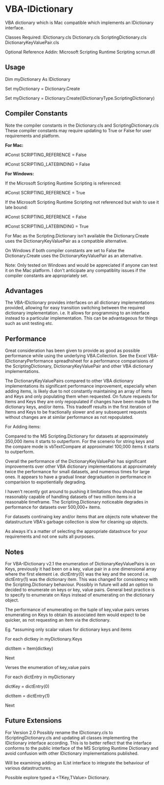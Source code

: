 # VBA-IDictionary

VBA dictionary which is Mac compatible which implements an IDictionary interface. 

Classes Required:
  IDictionary.cls
  Dictionary.cls
  ScriptingDictionary.cls
  DictionaryKeyValuePair.cls
   
Optional Reference Addin:  Microsoft Scripting Runtime Scripting scrrun.dll

## Usage

  Dim myDictionary As IDictionary
  
  Set myDictionary = Dictionary.Create
  
  Set myDictionary = Dictionary.Create(IDictionaryType.ScriptingDictionary)

## Compiler Constants

Note the compiler constants in the Dictionary.cls and ScriptingDictionary.cls 
These compiler constants may require updating to True or False for user requirements and platform.

**For Mac:**

#Const SCRIPTING_REFERENCE = False

#Const SCRIPTING_LATEBINDING = False

**For Windows:**

If the Microsoft Scripting Runtime Scripting is referenced:

#Const SCRIPTING_REFERENCE = True

If the Microsoft Scripting Runtime Scripting not referenced but wish to use it late bound:

#Const SCRIPTING_REFERENCE = False

#Const SCRIPTING_LATEBINDING = True

For Mac as the Scripting.Dictionary isn't available the Dictionary.Create uses the DictionaryKeyValuePair as a compatible alternative. 

On Windows if both compiler constants are set to False the Dictionary.Create uses the DictionaryKeyValuePair as an alternative. 

Note: Only tested on Windows and would be appreciated if anyone can test it on the Mac platform. I don't anticipate any compatiblity issues if the compiler constants are appropriately set.


## Advantages

The VBA-IDictionary provides interfaces on all dictionary implementations provided, allowing for easy transition switching between the required dictionary implementation.  i.e. It allows for programming to an interface instead to a particular implementation. This can be advantageous for things such as unit testing etc.


## Performance

Great consideration has been given to provide as good as possible performance while using the underlying VBA.Collection.  See the Excel VBA-IDictionaryPerformance spreadhsheet for a performance comparisions of the ScriptingDictionary, DictionaryKeyValuePair and other VBA dictionary implementations.

The DictionaryKeyValuePairs compared to other VBA dictionary implementations its significant performance improvement, especially when adding items, is likely due to not constantly maintaining an array of Items and Keys and only populating them when requested. On future requests for Items and Keys they are only repopulated if changes have been made to the dictionary keys, and/or items.  This tradeoff results in the first iteration of Items and Keys to be fractionally slower and any subsequent requests without changes are at similar performance as not repopulated.

For Adding items:

Compared to the MS Scripting.Dictionary for datasets at approximately 350,000 items it starts to outperform. 
For the scenerio for string keys and the compare mode is vbTextCompare at approximatel 100,000 items it starts to outperform.

Overall the performance of the DictionaryKeyValuePair has significant improvements over other VBA dictionary implementations at approximately twice the performance for small datasets, and numerous times for large ones. It appears to have a gradual linear degraduation in performance in comparision to expotientially degrading. 

I haven't recently got around to pushing it limitations thou should be reasonably capable of handling datasets of two million items in a reasonable timeframe.  The Scripting.Dictionary noticeable degrades in performance for datasets over 500,000+ items.

For datasets continaing key and/or items that are objects note whatever the datastructure VBA's garbage collection is slow for cleaning up objects.

As always it's a matter of selecting the appropriate datastruce for your requirements and not one suits all purposes. 


## Notes

For VBA-IDictionary v2.1 the enumeration of DictionaryKeyValuePairs is on Keys, previously it had been on a key, value pair in a one dimensional array where the first element i.e. dictEntry(0) was the key and the second i.e. dictEntry(1) was the dictionary item.  This was changed for consistency with the Scripting.Dictionary behaviour.  Possibly in future will add an option to decided to enumerate on keys or key, value pairs.  General best practice is to specify to enumerate on Keys instead of enumerating on the dictionary object.

The performance of enumerating on the tuple of key,value pairs verses enumerating on Keys to obtain its associated item would expect to be quicker, as not requesting an item via the dictionary. 

Eg. *assuming only scalar values for dictionary keys and items

For each dictkey in myDictionary.Keys

  dictItem = Item(dictkey)
  
Next

Verses the enumeration of key,value pairs

For each dictEntry in myDictionary

  dictKey = dictEntry(0)
  
  dictItem = dictEntry(1)
  
Next


## Future Extensions

For Version 2.0 Possibly rename the IDictionary.cls to IScriptingDictionary.cls and updating all classes implementing the IDictionary interface according.  This is to better reflect that the interface conforms to the public interface of the MS Scripting Runtime Dictionary and avoid confusion with other IDictionary implementations published. 

Will be examining adding an IList interface to integrate the behaviour of various datastructures.

Possible explore typed a <TKey,TValue> Dictionary.  





